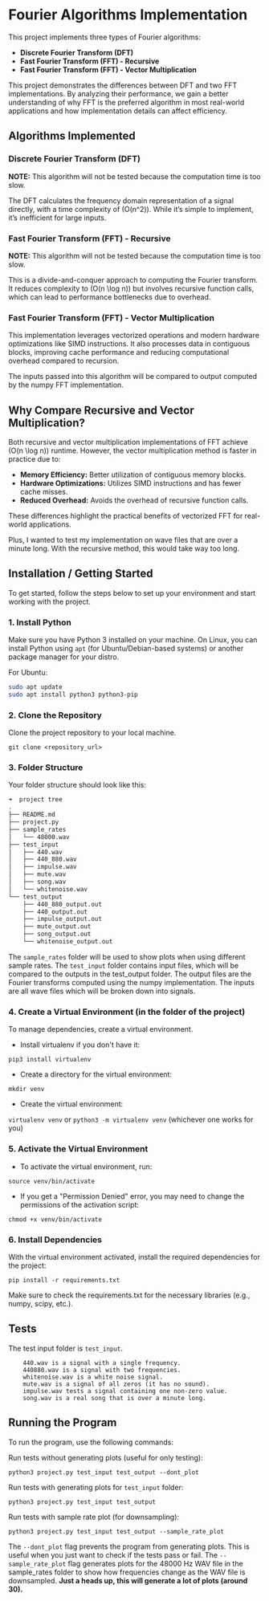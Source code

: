 # Fourier Algorithms Implementation

This project implements three types of Fourier algorithms:

- **Discrete Fourier Transform (DFT)**
- **Fast Fourier Transform (FFT) - Recursive**
- **Fast Fourier Transform (FFT) - Vector Multiplication**

This project demonstrates the differences between DFT and two FFT implementations. By analyzing their performance, we gain a better understanding of why FFT is the preferred algorithm in most real-world applications and how implementation details can affect efficiency.

## Algorithms Implemented

### Discrete Fourier Transform (DFT)

**NOTE:** This algorithm will not be tested because the computation time is too slow.

The DFT calculates the frequency domain representation of a signal directly, with a time complexity of \(O(n^2)\). While it’s simple to implement, it’s inefficient for large inputs.

### Fast Fourier Transform (FFT) - Recursive

**NOTE:** This algorithm will not be tested because the computation time is too slow.

This is a divide-and-conquer approach to computing the Fourier transform. It reduces complexity to \(O(n \log n)\) but involves recursive function calls, which can lead to performance bottlenecks due to overhead.

### Fast Fourier Transform (FFT) - Vector Multiplication

This implementation leverages vectorized operations and modern hardware optimizations like SIMD instructions. It also processes data in contiguous blocks, improving cache performance and reducing computational overhead compared to recursion.

The inputs passed into this algorithm will be compared to output computed by the numpy FFT implementation.

## Why Compare Recursive and Vector Multiplication?

Both recursive and vector multiplication implementations of FFT achieve \(O(n \log n)\) runtime. However, the vector multiplication method is faster in practice due to:

- **Memory Efficiency:** Better utilization of contiguous memory blocks.
- **Hardware Optimizations:** Utilizes SIMD instructions and has fewer cache misses.
- **Reduced Overhead:** Avoids the overhead of recursive function calls.

These differences highlight the practical benefits of vectorized FFT for real-world applications.

Plus, I wanted to test my implementation on wave files that are over a minute long. With the recursive method, this would take way too long.

## Installation / Getting Started

To get started, follow the steps below to set up your environment and start working with the project.

### 1. Install Python

Make sure you have Python 3 installed on your machine. On Linux, you can install Python using `apt` (for Ubuntu/Debian-based systems) or another package manager for your distro.

For Ubuntu:

```bash
sudo apt update
sudo apt install python3 python3-pip
```

### 2. Clone the Repository

Clone the project repository to your local machine.

`git clone <repository_url>`

### 3. Folder Structure

Your folder structure should look like this:

```bash
➜  project tree
.
├── README.md
├── project.py
├── sample_rates
│   └── 48000.wav
├── test_input
│   ├── 440.wav
│   ├── 440_880.wav
│   ├── impulse.wav
│   ├── mute.wav
│   ├── song.wav
│   └── whitenoise.wav
└── test_output
    ├── 440_880_output.out
    ├── 440_output.out
    ├── impulse_output.out
    ├── mute_output.out
    ├── song_output.out
    └── whitenoise_output.out

```

The `sample_rates` folder will be used to show plots when using different sample rates.
The `test_input` folder contains input files, which will be compared to the outputs in the test_output folder. The output files are the Fourier transforms computed using the numpy implementation. The inputs are all wave files which will be broken down into signals.

### 4. Create a Virtual Environment (in the folder of the project)

To manage dependencies, create a virtual environment.

 - Install virtualenv if you don't have it:

 `pip3 install virtualenv`

 - Create a directory for the virtual environment:

 `mkdir venv`

 - Create the virtual environment:

 `virtualenv venv` or `python3 -m virtualenv venv` (whichever one works for you)

 ### 5. Activate the Virtual Environment

 - To activate the virtual environment, run:

 `source venv/bin/activate`

 - If you get a "Permission Denied" error, you may need to change the permissions of the activation script:

 `chmod +x venv/bin/activate`

### 6. Install Dependencies

With the virtual environment activated, install the required dependencies for the project:

`pip install -r requirements.txt`

Make sure to check the requirements.txt for the necessary libraries (e.g., numpy, scipy, etc.).

## Tests

The test input folder is `test_input`.

```
    440.wav is a signal with a single frequency.
    440880.wav is a signal with two frequencies.
    whitenoise.wav is a white noise signal.
    mute.wav is a signal of all zeros (it has no sound).
    impulse.wav tests a signal containing one non-zero value.
    song.wav is a real song that is over a minute long.

```

## Running the Program

To run the program, use the following commands:

Run tests without generating plots (useful for only testing):

    python3 project.py test_input test_output --dont_plot

 Run tests with generating plots for `test_input` folder:

    python3 project.py test_input test_output

Run tests with sample rate plot (for downsampling):

    python3 project.py test_input test_output --sample_rate_plot


The `--dont_plot` flag prevents the program from generating plots. This is useful when you just want to check if the tests pass or fail.
The `--sample_rate_plot` flag generates plots for the 48000 Hz WAV file in the sample_rates folder to show how frequencies change as the WAV file is downsampled.
**Just a heads up, this will generate a lot of plots (around 30).**


